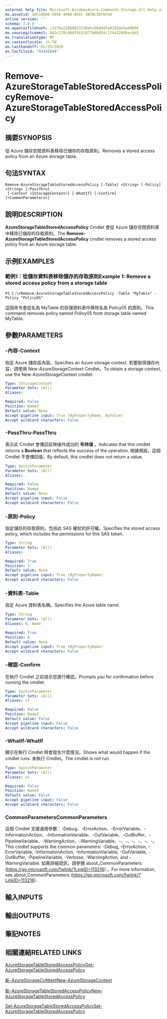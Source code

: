 ```yaml
---
external help file: Microsoft.WindowsAzure.Commands.Storage.dll-Help.xml
ms.assetid: 30CC0D80-505A-4988-B4EC-3B7BC5B76F5D
online version: ''
schema: 2.0.0
ms.openlocfilehash: c3276a23869633238ebc6b84dfa01934e5ad9896
ms.sourcegitcommit: 4d2c178cd6df9151877b08d54c1f4a228dbec9d1
ms.translationtype: MT
ms.contentlocale: zh-TW
ms.lasthandoff: 01/29/2020
ms.locfileid: "93442644"
---
```

# <span data-ttu-id="0c50e-101">Remove-AzureStorageTableStoredAccessPolicy</span><span class="sxs-lookup"><span data-stu-id="0c50e-101">Remove-AzureStorageTableStoredAccessPolicy</span></span>

## <span data-ttu-id="0c50e-102">摘要</span><span class="sxs-lookup"><span data-stu-id="0c50e-102">SYNOPSIS</span></span>
<span data-ttu-id="0c50e-103">從 Azure 儲存空間資料表移除已儲存的存取原則。</span><span class="sxs-lookup"><span data-stu-id="0c50e-103">Removes a stored access policy from an Azure storage table.</span></span>

## <span data-ttu-id="0c50e-104">句法</span><span class="sxs-lookup"><span data-stu-id="0c50e-104">SYNTAX</span></span>

```
Remove-AzureStorageTableStoredAccessPolicy [-Table] <String> [-Policy] <String> [-PassThru]
 [-Context <IStorageContext>] [-WhatIf] [-Confirm] [<CommonParameters>]
```

## <span data-ttu-id="0c50e-105">說明</span><span class="sxs-lookup"><span data-stu-id="0c50e-105">DESCRIPTION</span></span>
<span data-ttu-id="0c50e-106">**AzureStorageTableStoredAccessPolicy** Cmdlet 會從 Azure 儲存空間資料表中移除已儲存的存取原則。</span><span class="sxs-lookup"><span data-stu-id="0c50e-106">The **Remove-AzureStorageTableStoredAccessPolicy** cmdlet removes a stored access policy from an Azure storage table.</span></span>

## <span data-ttu-id="0c50e-107">示例</span><span class="sxs-lookup"><span data-stu-id="0c50e-107">EXAMPLES</span></span>

### <span data-ttu-id="0c50e-108">範例1：從儲存資料表移除儲存的存取原則</span><span class="sxs-lookup"><span data-stu-id="0c50e-108">Example 1: Remove a stored access policy from a storage table</span></span>
```
PS C:\>Remove-AzureStorageTableStoredAccessPolicy -Table "MyTable" -Policy "Policy05"
```

<span data-ttu-id="0c50e-109">這個命令會從名為 MyTable 的存儲資料表中移除名為 Policy05 的原則。</span><span class="sxs-lookup"><span data-stu-id="0c50e-109">This command removes policy named Policy05 from storage table named MyTable.</span></span>

## <span data-ttu-id="0c50e-110">參數</span><span class="sxs-lookup"><span data-stu-id="0c50e-110">PARAMETERS</span></span>

### <span data-ttu-id="0c50e-111">-內容</span><span class="sxs-lookup"><span data-stu-id="0c50e-111">-Context</span></span>
<span data-ttu-id="0c50e-112">指定 Azure 儲存區內容。</span><span class="sxs-lookup"><span data-stu-id="0c50e-112">Specifies an Azure storage context.</span></span>
<span data-ttu-id="0c50e-113">若要取得儲存內容，請使用 New-AzureStorageContext Cmdlet。</span><span class="sxs-lookup"><span data-stu-id="0c50e-113">To obtain a storage context, use the New-AzureStorageContext cmdlet.</span></span>

```yaml
Type: IStorageContext
Parameter Sets: (All)
Aliases: 

Required: False
Position: Named
Default value: None
Accept pipeline input: True (ByPropertyName, ByValue)
Accept wildcard characters: False
```

### <span data-ttu-id="0c50e-114">-PassThru</span><span class="sxs-lookup"><span data-stu-id="0c50e-114">-PassThru</span></span>
<span data-ttu-id="0c50e-115">表示此 Cmdlet 會傳回反映操作成功的 **布林值** 。</span><span class="sxs-lookup"><span data-stu-id="0c50e-115">Indicates that this cmdlet returns a **Boolean** that reflects the success of the operation.</span></span>
<span data-ttu-id="0c50e-116">根據預設，這個 Cmdlet 不會傳回值。</span><span class="sxs-lookup"><span data-stu-id="0c50e-116">By default, this cmdlet does not return a value.</span></span>

```yaml
Type: SwitchParameter
Parameter Sets: (All)
Aliases: 

Required: False
Position: Named
Default value: None
Accept pipeline input: False
Accept wildcard characters: False
```

### <span data-ttu-id="0c50e-117">-原則</span><span class="sxs-lookup"><span data-stu-id="0c50e-117">-Policy</span></span>
<span data-ttu-id="0c50e-118">指定儲存的存取原則，包括此 SAS 權杖的許可權。</span><span class="sxs-lookup"><span data-stu-id="0c50e-118">Specifies the stored access policy, which includes the permissions for this SAS token.</span></span>

```yaml
Type: String
Parameter Sets: (All)
Aliases: 

Required: True
Position: 1
Default value: None
Accept pipeline input: True (ByPropertyName)
Accept wildcard characters: False
```

### <span data-ttu-id="0c50e-119">-資料表</span><span class="sxs-lookup"><span data-stu-id="0c50e-119">-Table</span></span>
<span data-ttu-id="0c50e-120">指定 Azure 資料表名稱。</span><span class="sxs-lookup"><span data-stu-id="0c50e-120">Specifies the Azure table name.</span></span>

```yaml
Type: String
Parameter Sets: (All)
Aliases: N, Name

Required: True
Position: 0
Default value: None
Accept pipeline input: True (ByPropertyName)
Accept wildcard characters: False
```

### <span data-ttu-id="0c50e-121">-確認</span><span class="sxs-lookup"><span data-stu-id="0c50e-121">-Confirm</span></span>
<span data-ttu-id="0c50e-122">在執行 Cmdlet 之前提示您進行確認。</span><span class="sxs-lookup"><span data-stu-id="0c50e-122">Prompts you for confirmation before running the cmdlet.</span></span>

```yaml
Type: SwitchParameter
Parameter Sets: (All)
Aliases: cf

Required: False
Position: Named
Default value: False
Accept pipeline input: False
Accept wildcard characters: False
```

### <span data-ttu-id="0c50e-123">-WhatIf</span><span class="sxs-lookup"><span data-stu-id="0c50e-123">-WhatIf</span></span>
<span data-ttu-id="0c50e-124">顯示在執行 Cmdlet 時會發生什麼情況。</span><span class="sxs-lookup"><span data-stu-id="0c50e-124">Shows what would happen if the cmdlet runs.</span></span>
<span data-ttu-id="0c50e-125">未執行 Cmdlet。</span><span class="sxs-lookup"><span data-stu-id="0c50e-125">The cmdlet is not run.</span></span>

```yaml
Type: SwitchParameter
Parameter Sets: (All)
Aliases: wi

Required: False
Position: Named
Default value: False
Accept pipeline input: False
Accept wildcard characters: False
```

### <span data-ttu-id="0c50e-126">CommonParameters</span><span class="sxs-lookup"><span data-stu-id="0c50e-126">CommonParameters</span></span>
<span data-ttu-id="0c50e-127">這個 Cmdlet 支援通用參數：-Debug、-ErrorAction、-ErrorVariable、-InformationAction、-InformationVariable、-OutVariable、-OutBuffer、-PipelineVariable、-WarningAction、-WarningVariable、-、-、-、-、-、-。</span><span class="sxs-lookup"><span data-stu-id="0c50e-127">This cmdlet supports the common parameters: -Debug, -ErrorAction, -ErrorVariable, -InformationAction, -InformationVariable, -OutVariable, -OutBuffer, -PipelineVariable, -Verbose, -WarningAction, and -WarningVariable.</span></span> <span data-ttu-id="0c50e-128">如需詳細資訊，請參閱 about_CommonParameters (https://go.microsoft.com/fwlink/?LinkID=113216) 。</span><span class="sxs-lookup"><span data-stu-id="0c50e-128">For more information, see about_CommonParameters (https://go.microsoft.com/fwlink/?LinkID=113216).</span></span>

## <span data-ttu-id="0c50e-129">輸入</span><span class="sxs-lookup"><span data-stu-id="0c50e-129">INPUTS</span></span>

## <span data-ttu-id="0c50e-130">輸出</span><span class="sxs-lookup"><span data-stu-id="0c50e-130">OUTPUTS</span></span>

## <span data-ttu-id="0c50e-131">筆記</span><span class="sxs-lookup"><span data-stu-id="0c50e-131">NOTES</span></span>

## <span data-ttu-id="0c50e-132">相關連結</span><span class="sxs-lookup"><span data-stu-id="0c50e-132">RELATED LINKS</span></span>

[<span data-ttu-id="0c50e-133">AzureStorageTableStoredAccessPolicy</span><span class="sxs-lookup"><span data-stu-id="0c50e-133">Get-AzureStorageTableStoredAccessPolicy</span></span>](./Get-AzureStorageTableStoredAccessPolicy.md)

[<span data-ttu-id="0c50e-134">新-AzureStorageCoNtext</span><span class="sxs-lookup"><span data-stu-id="0c50e-134">New-AzureStorageContext</span></span>](./New-AzureStorageContext.md)

[<span data-ttu-id="0c50e-135">新-AzureStorageTableStoredAccessPolicy</span><span class="sxs-lookup"><span data-stu-id="0c50e-135">New-AzureStorageTableStoredAccessPolicy</span></span>](./New-AzureStorageTableStoredAccessPolicy.md)

[<span data-ttu-id="0c50e-136">Set-AzureStorageTableStoredAccessPolicy</span><span class="sxs-lookup"><span data-stu-id="0c50e-136">Set-AzureStorageTableStoredAccessPolicy</span></span>](./Set-AzureStorageTableStoredAccessPolicy.md)
